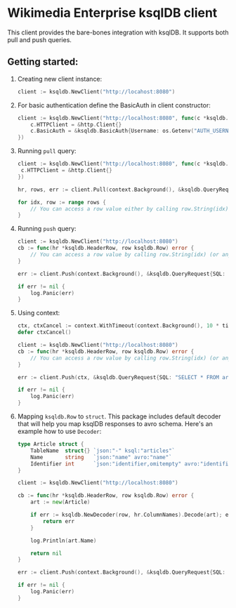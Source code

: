 # Wikimedia Enterprise ksqlDB client

This client provides the bare-bones integration with ksqlDB. It supports both pull and push queries.

## Getting started:

1. Creating new client instance:

   ```go
   client := ksqldb.NewClient("http://locahost:8080")
   ```

1. For basic authentication define the BasicAuth in client constructor:

   ```go
   client := ksqldb.NewClient("http://localhost:8080", func(c *ksqldb.Client) {
       c.HTTPClient = &http.Client{}
       c.BasicAuth = &ksqldb.BasicAuth{Username: os.Getenv("AUTH_USERNAME"), Password: os.Getenv("AUTH_USERNAME")}
   })
   ```

1. Running `pull` query:

   ```go
   client := ksqldb.NewClient("http://localhost:8080", func(c *ksqldb.Client) {
   	c.HTTPClient = &http.Client{}
   })

   hr, rows, err := client.Pull(context.Background(), &ksqldb.QueryRequest{SQL: "SELECT * FROM articles;"})

   for idx, row := range rows {
       // You can access a row value either by calling row.String(idx) (or any other available row method depending on a value type) or rows[idx]
   }
   ```

1. Running `push` query:

   ```go
   client := ksqldb.NewClient("http://localhost:8080")
   cb := func(hr *ksqldb.HeaderRow, row ksqldb.Row) error {
       // You can access a row value by calling row.String(idx) (or any other available row method depending on a value type) or rows[idx]
   }

   err := client.Push(context.Background(), &ksqldb.QueryRequest{SQL: "SELECT * FROM articles EMIT CHANGES;"}, cb)

   if err != nil {
       log.Panic(err)
   }
   ```

1. Using context:

   ```go
   ctx, ctxCancel := context.WithTimeout(context.Background(), 10 * time.Second)
   defer ctxCancel()

   client := ksqldb.NewClient("http://localhost:8080")
   cb := func(hr *ksqldb.HeaderRow, row ksqldb.Row) error {
       // You can access a row value by calling row.String(idx) (or any other available row method depending on a value type) or rows[idx]
   }

   err := client.Push(ctx, &ksqldb.QueryRequest{SQL: "SELECT * FROM articles EMIT CHANGES;"}, cb)

   if err != nil {
       log.Panic(err)
   }
   ```

1. Mapping `ksqldb.Row` to `struct`. This package includes default decoder that will help you map ksqlDB responses to avro schema. Here's an example how to use `Decoder`:

   ```go
   type Article struct {
       TableName  struct{} `json:"-" ksql:"articles"`
       Name       string   `json:"name" avro:"name"`
       Identifier int      `json:"identifier,omitempty" avro:"identifier"`
   }

   client := ksqldb.NewClient("http://localhost:8080")

   cb := func(hr *ksqldb.HeaderRow, row ksqldb.Row) error {
       art := new(Article)

       if err := ksqldb.NewDecoder(row, hr.ColumnNames).Decode(art); err != nil {
           return err
       }

       log.Println(art.Name)

       return nil
   }

   err := client.Push(context.Background(), &ksqldb.QueryRequest{SQL: "SELECT * FROM articles EMIT CHANGES;"}, cb)

   if err != nil {
       log.Panic(err)
   }
   ```
